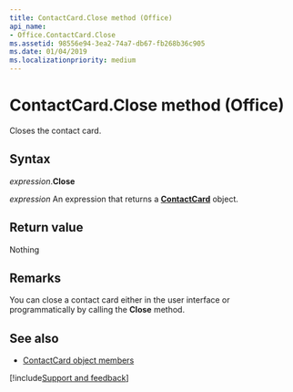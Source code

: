 ```yaml
---
title: ContactCard.Close method (Office)
api_name:
- Office.ContactCard.Close
ms.assetid: 98556e94-3ea2-74a7-db67-fb268b36c905
ms.date: 01/04/2019
ms.localizationpriority: medium
---
```



# ContactCard.Close method (Office)

Closes the contact card.


## Syntax

_expression_.**Close**

_expression_ An expression that returns a **[ContactCard](Office.ContactCard.md)** object.


## Return value

Nothing


## Remarks

You can close a contact card either in the user interface or programmatically by calling the **Close** method.


## See also

- [ContactCard object members](overview/library-reference/contactcard-members-office.md)

[!include[Support and feedback](~/includes/feedback-boilerplate.md)]